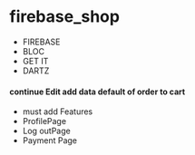 # firebase_shop

- FIREBASE
- BLOC
- GET IT
- DARTZ

#### continue Edit add data default of order to cart
- must add Features
- ProfilePage
- Log outPage
- Payment Page
